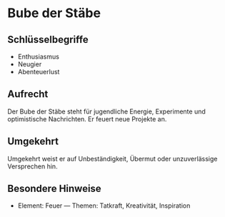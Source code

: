# Bube der Stäbe

## Schlüsselbegriffe
- Enthusiasmus
- Neugier
- Abenteuerlust

## Aufrecht
Der Bube der Stäbe steht für jugendliche Energie, Experimente und optimistische Nachrichten. Er feuert neue Projekte an.

## Umgekehrt
Umgekehrt weist er auf Unbeständigkeit, Übermut oder unzuverlässige Versprechen hin.

## Besondere Hinweise
- Element: Feuer — Themen: Tatkraft, Kreativität, Inspiration
